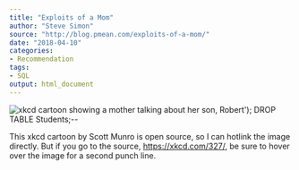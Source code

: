 ```yaml
---
title: "Exploits of a Mom"
author: "Steve Simon"
source: "http://blog.pmean.com/exploits-of-a-mom/"
date: "2018-04-10"
categories:
- Recommendation
tags:
- SQL
output: html_document
---
```


![xkcd cartoon showing a mother talking about her son, Robert'); DROP
TABLE Students;\--](https://imgs.xkcd.com/comics/exploits_of_a_mom.png)

This xkcd cartoon by Scott Munro is open source, so I can hotlink the
image directly. But if you go to the source, <https://xkcd.com/327/>, be
sure to hover over the image for a second punch line.

<!---more--->




